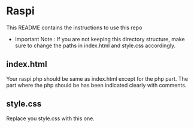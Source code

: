# Raspi

This README contains the instructions to use this repo

* Important Note : If you are not keeping this directory structure, make sure to change the paths in index.html and style.css accordingly.

## index.html

Your raspi.php should be same as index.html except for the php part.
The part where the php should be has been indicated clearly with comments.

## style.css

Replace you style.css with this one.